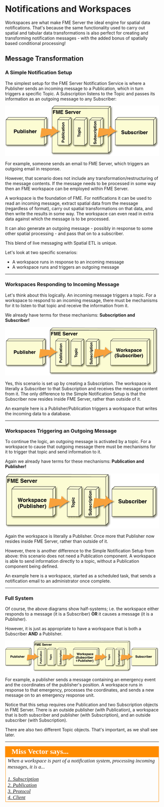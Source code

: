 # Notifications and Workspaces

Workspaces are what make FME Server the ideal engine for spatial data notifications. That's because the same functionality used to carry out spatial and tabular data transformations is also perfect for creating and transforming notification messages - with the added bonus of spatially based conditional processing!


## Message Transformation ##

### A Simple Notification Setup ###

The simplest setup for the FME Server Notification Service is where a Publisher sends an incoming message to a Publication, which in turn triggers a specific Topic. A Subscription listens to the Topic and passes its information as an outgoing message to any Subscriber:

![](./Images/Img4.013.SimpleNotificationLayout.png)

For example, someone sends an email to FME Server, which triggers an outgoing email in response.

However, that scenario does not include any transformation/restructuring of the message contents. If the message needs to be processed in some way then an FME workspace can be employed within FME Server.

A workspace is the foundation of FME. For notifications it can be used to read an incoming message, extract spatial data from the message (regardless of format), carry out spatial transformations on that data, and then write the results in some way. The workspace can even read in extra data against which the message is to be processed.

It can also generate an outgoing message - possibly in response to some other spatial processing - and pass that on to a subscriber.

This blend of live messaging with Spatial ETL is unique.

Let's look at two specific scenarios:

- A workspace runs in response to an incoming message
- A workspace runs and triggers an outgoing message

---

### Workspaces Responding to Incoming Message ###

Let's think about this logically. An incoming message triggers a topic. For a workspace to respond to an incoming message, there must be mechanisms for it to listen to that topic and receive the information from it.

We already have terms for these mechanisms: **Subscription and Subscriber!**

![](./Images/Img4.014.TransformativeNotificationLayout.png)

Yes, this scenario is set up by creating a Subscription. The workspace is literally a Subscriber to that Subscription and receives the message content from it. The only difference to the Simple Notification Setup is that the Subscriber now resides inside FME Server, rather than outside of it.

An example here is a Publisher/Publication triggers a workspace that writes the incoming data to a database.

---

### Workspaces Triggering an Outgoing Message ###

To continue the logic, an outgoing message is activated by a topic. For a workspace to cause that outgoing message there must be mechanisms for it to trigger that topic and send information to it.

Again we already have terms for these mechanisms: **Publication and Publisher!**  

![](./Images/Img4.015.TransformativeNotificationLayout2.png)

Again the workspace is literally a Publisher. Once more that Publisher now resides inside FME Server, rather than outside of it.

However, there is another difference to the Simple Notification Setup from above: this scenario does not need a Publication component. A workspace is able to send information directly to a topic, without a Publication component being defined.

An example here is a workspace, started as a scheduled task, that sends a notification email to an administrator once complete.

---

### Full System ###

Of course, the above diagrams show half-systems; i.e. the workspace either responds to a message (it is a Subscriber) **OR** it causes a message (it is a Publisher).

However, it is just as appropriate to have a workspace that is both a Subscriber **AND** a Publisher.

![](./Images/Img4.016.TransformativeNotificationLayout3.png)

For example, a publisher sends a message containing an emergency event and the coordinates of the publisher's position. A workspace runs in response to that emergency, processes the coordinates, and sends a new message on to an emergency response unit.  

Notice that this setup requires one Publication and two Subscription objects in FME Server. There is an outside publisher (with Publication), a workspace that is both subscriber and publisher (with Subscription), and an outside subscriber (with Subscription).

There are also two different Topic objects. That's important, as we shall see later.

---

<!--Person X Says Section-->

<table style="border-spacing: 0px">
<tr>
<td style="vertical-align:middle;background-color:darkorange;border: 2px solid darkorange">
<i class="fa fa-quote-left fa-lg fa-pull-left fa-fw" style="color:white;padding-right: 12px;vertical-align:text-top"></i>
<span style="color:white;font-size:x-large;font-weight: bold;font-family:serif">Miss Vector says...</span>
</td>
</tr>

<tr>
<td style="border: 1px solid darkorange">
<span style="font-family:serif; font-style:italic; font-size:larger">
When a workspace is part of a notification system, processing incoming messages, it is a...
<br><br><a href="http://52.73.3.37/fmedatastreaming/Manual/QAResponse2017.fmw?chapter=24&question=4&answer=1&DestDataset_TEXTLINE=C%3A%5CFMEOutput%5CQAResponse.html">1. Subscription</a>
<br><a href="http://52.73.3.37/fmedatastreaming/Manual/QAResponse2017.fmw?chapter=24&question=4&answer=2&DestDataset_TEXTLINE=C%3A%5CFMEOutput%5CQAResponse.html">2. Publication</a>
<br><a href="http://52.73.3.37/fmedatastreaming/Manual/QAResponse2017.fmw?chapter=24&question=4&answer=3&DestDataset_TEXTLINE=C%3A%5CFMEOutput%5CQAResponse.html">3. Protocol</a>
<br><a href="http://52.73.3.37/fmedatastreaming/Manual/QAResponse2017.fmw?chapter=24&question=4&answer=4&DestDataset_TEXTLINE=C%3A%5CFMEOutput%5CQAResponse.html">4. Client</a>
</span>
</td>
</tr>
</table>
